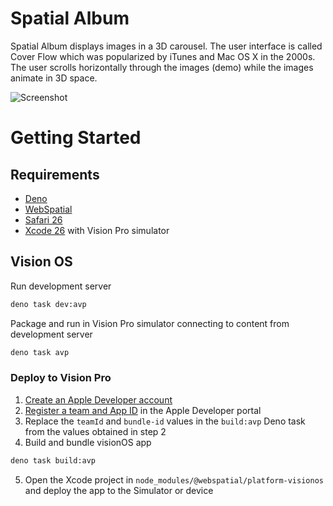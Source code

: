 # Spatial Album

Spatial Album displays images in a 3D carousel. The user interface is called
Cover Flow which was popularized by iTunes and Mac OS X in the 2000s. The user
scrolls horizontally through the images (demo) while the images animate in 3D
space.

![Screenshot](./doc/screenshot.png)

# Getting Started

## Requirements

- [Deno](https://deno.com)
- [WebSpatial](https://webspatial.dev)
- [Safari 26](https://developer.apple.com/documentation/safari-release-notes/safari-26-release-notes)
- [Xcode 26](https://developer.apple.com/xcode/) with Vision Pro simulator

## Vision OS

Run development server

```sh
deno task dev:avp
```

Package and run in Vision Pro simulator connecting to content from development
server

```sh
deno task avp
```

### Deploy to Vision Pro

1. [Create an Apple Developer account](https://developer.apple.com/programs/enroll/)
2. [Register a team and App ID](https://developer.apple.com/help/account/identifiers/register-an-app-id/)
   in the Apple Developer portal
3. Replace the `teamId` and `bundle-id` values in the `build:avp` Deno task from
   the values obtained in step 2
4. Build and bundle visionOS app

```sh
deno task build:avp
```
5. Open the Xcode project in `node_modules/@webspatial/platform-visionos` and deploy the app to the Simulator or device
